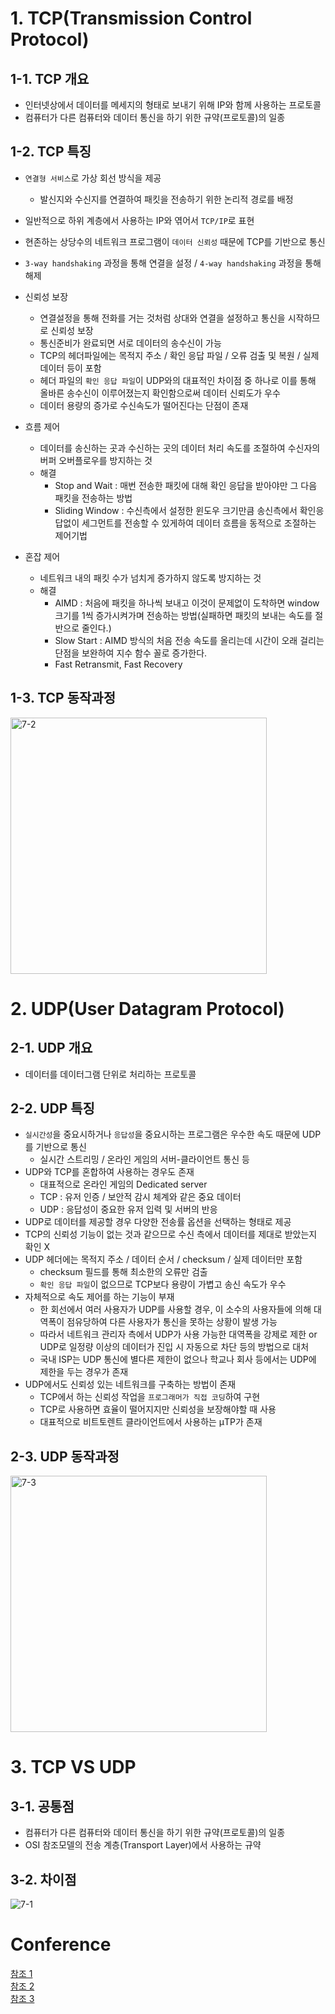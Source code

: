 # 1. TCP(Transmission Control Protocol)
## 1-1. TCP 개요
- 인터넷상에서 데이터를 메세지의 형태로 보내기 위해 IP와 함께 사용하는 프로토콜
- 컴퓨터가 다른 컴퓨터와 데이터 통신을 하기 위한 규약(프로토콜)의 일종

## 1-2. TCP 특징
- `연결형 서비스`로 가상 회선 방식을 제공
  - 발신지와 수신지를 연결하여 패킷을 전송하기 위한 논리적 경로를 배정
- 일반적으로 하위 계층에서 사용하는 IP와 엮어서 `TCP/IP`로 표현
- 현존하는 상당수의 네트워크 프로그램이 `데이터 신뢰성` 때문에 TCP를 기반으로 통신
- `3-way handshaking` 과정을 통해 연결을 설정 / `4-way handshaking` 과정을 통해 해제
  
- 신뢰성 보장
  - 연결설정을 통해 전화를 거는 것처럼 상대와 연결을 설정하고 통신을 시작하므로 신뢰성 보장
  - 통신준비가 완료되면 서로 데이터의 송수신이 가능
  - TCP의 헤더파일에는 목적지 주소 / 확인 응답 파일 / 오류 검출 및 복원 / 실제 데이터 등이 포함
  - 헤더 파일의 `확인 응답 파일`이 UDP와의 대표적인 차이점 중 하나로 이를 통해 올바른 송수신이 이루어졌는지 확인함으로써 데이터 신뢰도가 우수
  - 데이터 용량의 증가로 수신속도가 떨어진다는 단점이 존재
- 흐름 제어
  - 데이터를 송신하는 곳과 수신하는 곳의 데이터 처리 속도를 조절하여 수신자의 버퍼 오버플로우를 방지하는 것
  - 해결
    - Stop and Wait : 매번 전송한 패킷에 대해 확인 응답을 받아야만 그 다음 패킷을 전송하는 방법
    - Sliding Window : 수신측에서 설정한 윈도우 크기만큼 송신측에서 확인응답없이 세그먼트를 전송할 수 있게하여 데이터 흐름을 동적으로 조절하는 제어기법
- 혼잡 제어
  - 네트워크 내의 패킷 수가 넘치게 증가하지 않도록 방지하는 것
  - 해결
    - AIMD : 처음에 패킷을 하나씩 보내고 이것이 문제없이 도착하면 window 크기를 1씩 증가시켜가며 전송하는 방법(실패하면 패킷의 보내는 속도를 절반으로 줄인다.)
    - Slow Start : AIMD 방식의 처음 전송 속도를 올리는데 시간이 오래 걸리는 단점을 보완하여 지수 함수 꼴로 증가한다.
    - Fast Retransmit, Fast Recovery
## 1-3. TCP 동작과정
<img width="410" alt="7-2" src="https://user-images.githubusercontent.com/48504392/128394196-ea5d0143-56bf-46ba-9cfe-a7cf68dfd6f8.png">  

#

# 2. UDP(User Datagram Protocol)
## 2-1. UDP 개요
- 데이터를 데이터그램 단위로 처리하는 프로토콜

## 2-2. UDP 특징
- `실시간성`을 중요시하거나 `응답성`을 중요시하는 프로그램은 우수한 속도 때문에 UDP를 기반으로 통신
  - 실시간 스트리밍 / 온라인 게임의 서버-클라이언트 통신 등
- UDP와 TCP를 혼합하여 사용하는 경우도 존재
  - 대표적으로 온라인 게임의 Dedicated server
  - TCP : 유저 인증 / 보안적 감시 체계와 같은 중요 데이터
  - UDP : 응답성이 중요한 유저 입력 및 서버의 반응
- UDP로 데이터를 제공할 경우 다양한 전송률 옵션을 선택하는 형태로 제공
- TCP의 신뢰성 기능이 없는 것과 같으므로 수신 측에서 데이터를 제대로 받았는지 확인 X
- UDP 헤더에는 목적지 주소 / 데이터 순서 / checksum / 실제 데이터만 포함
  - checksum 필드를 통해 최소한의 오류만 검출
  - `확인 응답 파일`이 없으므로 TCP보다 용량이 가볍고 송신 속도가 우수
- 자체적으로 속도 제어를 하는 기능이 부재
  - 한 회선에서 여러 사용자가 UDP를 사용할 경우, 이 소수의 사용자들에 의해 대역폭이 점유당하여 다른 사용자가 통신을 못하는 상황이 발생 가능
  - 따라서 네트워크 관리자 측에서 UDP가 사용 가능한 대역폭을 강제로 제한 or UDP로 일정량 이상의 데이터가 진입 시 자동으로 차단 등의 방법으로 대처
  - 국내 ISP는 UDP 통신에 별다른 제한이 없으나 학교나 회사 등에서는 UDP에 제한을 두는 경우가 존재
- UDP에서도 신뢰성 있는 네트워크를 구축하는 방법이 존재
  - TCP에서 하는 신뢰성 작업을 `프로그래머가 직접 코딩`하여 구현
  - TCP로 사용하면 효율이 떨어지지만 신뢰성을 보장해야할 때 사용
  - 대표적으로 비트토렌트 클라이언트에서 사용하는 μTP가 존재

## 2-3. UDP 동작과정
<img width="410" alt="7-3" src="https://user-images.githubusercontent.com/48504392/128394199-d26e48c3-02e1-4629-9a2a-39578543a5ef.png">

#

# 3. TCP VS UDP
## 3-1. 공통점
- 컴퓨터가 다른 컴퓨터와 데이터 통신을 하기 위한 규약(프로토콜)의 일종
- OSI 참조모델의 전송 계층(Transport Layer)에서 사용하는 규약

## 3-2. 차이점
![7-1](https://user-images.githubusercontent.com/48504392/128393120-77fbc3d7-44bb-4bed-8305-366b411bae92.png)  

#

# Conference
[참조 1](https://velog.io/@soosungp33/CS-Network#-tcp%EC%99%80-udp)  
[참조 2](https://mangkyu.tistory.com/15)  
[참조 3](https://namu.wiki/w/TCP)  
